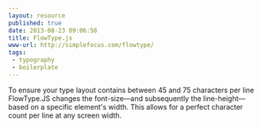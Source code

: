 ```yaml
---
layout: resource
published: true
date: 2013-08-23 09:06:58
title: FlowType.js
www-url: http://simplefocus.com/flowtype/ 
tags:
 - typography
 - boilerplate
---
```



To ensure your type layout contains between 45 and 75 characters per line FlowType.JS changes the font-size—and subsequently the line-height—based on a specific element's width. This allows for a perfect character count per line at any screen width.